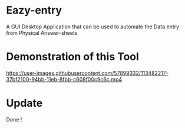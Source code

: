 # Eazy-entry
A GUI Desktop Application that can be used to automate the Data entry from Physical Answer-sheets

# Demonstration of this Tool
https://user-images.githubusercontent.com/57899332/113482217-37bf2100-94bb-11eb-8fbb-c608f00c9c6c.mp4

# Update
Done !



